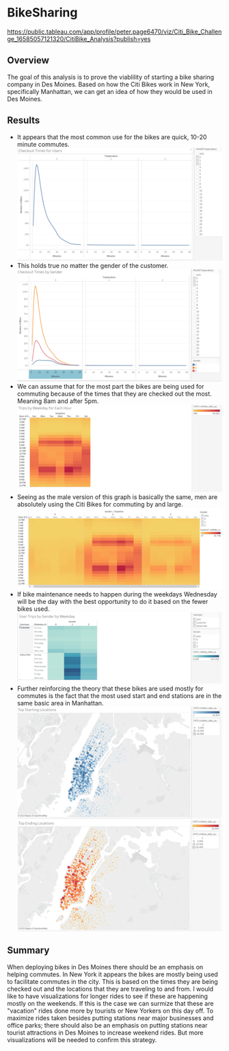 # BikeSharing
https://public.tableau.com/app/profile/peter.page6470/viz/Citi_Bike_Challenge_16585057121320/CitiBike_Analysis?publish=yes
## Overview
The goal of this analysis is to prove the viablility of starting a bike sharing company in Des Moines. Based on how the Citi Bikes work in New York, specifically Manhattan, we can get an idea of how they would be used in Des Moines.
## Results
* It appears that the most common use for the bikes are quick, 10-20 minute commutes. ![pic1](https://github.com/peterthepage/BikeSharing/blob/main/Worksheets/1.PNG)
* This holds true no matter the gender of the customer. ![pic2](https://github.com/peterthepage/BikeSharing/blob/main/Worksheets/2.PNG)
* We can assume that for the most part the bikes are being used for commuting because of the times that they are checked out the most. Meaning 8am and after 5pm. ![pic3](https://github.com/peterthepage/BikeSharing/blob/main/Worksheets/3.PNG)
* Seeing as the male version of this graph is basically the same, men are absolutely using the Citi Bikes for commuting by and large. ![pic4](https://github.com/peterthepage/BikeSharing/blob/main/Worksheets/4.PNG)
* If bike maintenance needs to happen during the weekdays Wednesday will be the day with the best opportunity to do it based on the fewer bikes used. ![pic5](https://github.com/peterthepage/BikeSharing/blob/main/Worksheets/5.PNG)
* Further reinforcing the theory that these bikes are used mostly for commutes is the fact that the most used start and end stations are in the same basic area in Manhattan.
![pic6](https://github.com/peterthepage/BikeSharing/blob/main/Worksheets/6.PNG)
![pic7](https://github.com/peterthepage/BikeSharing/blob/main/Worksheets/7.PNG)
## Summary
When deploying bikes in Des Moines there should be an emphasis on helping commutes. In New York it appears the bikes are mostly being used to facilitate commutes in the city. This is based on the times they are being checked out and the locations that they are traveling to and from. I would like to have visualizations for longer rides to see if these are happening mostly on the weekends. If this is the case we can surmize that these are "vacation" rides done more by tourists or New Yorkers on this day off. To maximize rides taken besides putting stations near major businesses and office parks; there should also be an emphasis on putting stations near tourist attractions in Des Moines to increase weekend rides. But more visualizations will be needed to confirm this strategy.
